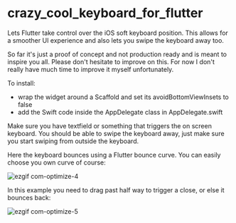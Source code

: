 # crazy_cool_keyboard_for_flutter
Lets Flutter take control over the iOS soft keyboard position. This allows for a smoother UI experience and also lets you swipe the keyboard away too.

So far it's just a proof of concept and not production ready and is meant to inspire you all. Please don't hesitate to improve on this. For now I don't really have much time to improve it myself unfortunately.

To install:
- wrap the widget around a Scaffold and set its avoidBottomViewInsets to false
- add the Swift code inside the AppDelegate class in AppDelegate.swift

Make sure you have textfield or something that triggers the on screen keyboard. You should be able to swipe the keyboard away, just make sure you start swiping from outside the keyboard.

Here the keyboard bounces using a Flutter bounce curve. You can easily choose you own curve of course:

<img src="https://user-images.githubusercontent.com/56071132/85919139-f41ef300-b868-11ea-8a97-e4557775fcfb.gif" alt="ezgif com-optimize-4" style="max-width:100%;">             


In this example you need to drag past half way to trigger a close, or else it bounces back:

<img src="https://user-images.githubusercontent.com/56071132/86010742-186f0100-ba1c-11ea-9e25-3506ae29a4f6.gif" alt="ezgif com-optimize-5" style="max-width:100%;">

